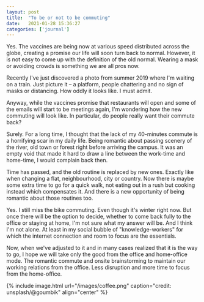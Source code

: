 ```yaml
---
layout: post
title:  "To be or not to be commuting"
date:   2021-01-28 15:36:27
categories: ['journal']
---
```

Yes. The vaccines are being now at various speed distributed across the globe, creating a promise our life will soon turn back to normal. However, it is not easy to come up with the definition of the old normal. Wearing a mask or avoiding crowds is something we are all pros now. 

Recently I've just discovered a photo from summer 2019 where I'm waiting on a train. Just picture it – a platform, people chattering and no sign of masks or distancing. How oddly it looks like. I must admit.

Anyway, while the vaccines promise that restaurants will open and some of the emails will start to be meetings again, I'm wondering how the new commuting will look like. In particular, do people really want their commute back?

Surely. For a long time, I thought that the lack of my 40-minutes commute is a horrifying scar in my daily life. Being romantic about passing scenery of the river, old town or forest right before arriving the campus. It was an empty void that made it hard to draw a line between the work-time and home-time, I would complain back then.

Time has passed, and the old routine is replaced by new ones. Exactly like when changing a flat, neighbourhood, city or country. Now there is maybe some extra time to go for a quick walk, not eating out in a rush but cooking instead which compensates it. And there is a new opportunity of being romantic about those routines too.

Yes. I still miss the bike commuting. Even though it's winter right now. But once there will be the option to decide, whether to come back fully to the office or staying at home, I'm not sure what my answer will be. And I think I'm not alone. At least in my social bubble of "knowledge-workers" for which the internet connection and room to focus are the essentials.

Now, when we've adjusted to it and in many cases realized that it is the way to go, I hope we will take only the good from the office and home-office mode. The romantic commute and onsite brainstorming to maintain our working relations from the office. Less disruption and more time to focus from the home-office.

{% include image.html url="/images/coffee.png" caption="credit: unsplash/@goumbik" align="center" %}